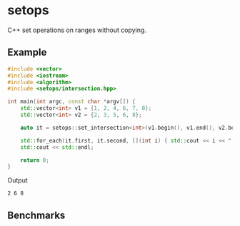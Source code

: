 setops
======

C++ set operations on ranges without copying.

## Example ##

```c++
#include <vector>
#include <iostream>
#include <algorithm>
#include <setops/intersection.hpp>

int main(int argc, const char *argv[]) {
	std::vector<int> v1 = {1, 2, 4, 6, 7, 8};
	std::vector<int> v2 = {2, 3, 5, 6, 8};

	auto it = setops::set_intersection<int>(v1.begin(), v1.end(), v2.begin(), v2.end());

	std::for_each(it.first, it.second, [](int i) { std::cout << i << " "; });
	std::cout << std::endl;

	return 0;
}
```

Output

    2 6 8

## Benchmarks ##
